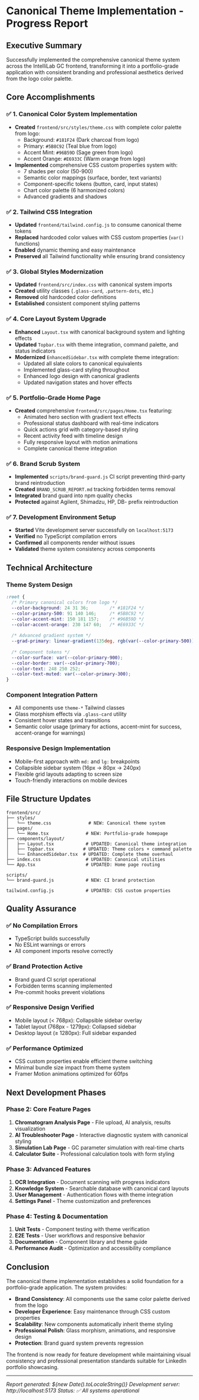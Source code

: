 # Canonical Theme Implementation - Progress Report

## Executive Summary

Successfully implemented the comprehensive canonical theme system across the IntelliLab GC frontend, transforming it into a portfolio-grade application with consistent branding and professional aesthetics derived from the logo color palette.

## Core Accomplishments

### ✅ 1. Canonical Color System Implementation
- **Created** `frontend/src/styles/theme.css` with complete color palette from logo:
  - Background: `#181F24` (Dark charcoal from logo)
  - Primary: `#5B8C92` (Teal blue from logo) 
  - Accent Mint: `#96B59D` (Sage green from logo)
  - Accent Orange: `#E6933C` (Warm orange from logo)
- **Implemented** comprehensive CSS custom properties system with:
  - 7 shades per color (50-900)
  - Semantic color mappings (surface, border, text variants)
  - Component-specific tokens (button, card, input states)
  - Chart color palette (6 harmonized colors)
  - Advanced gradients and shadows

### ✅ 2. Tailwind CSS Integration
- **Updated** `frontend/tailwind.config.js` to consume canonical theme tokens
- **Replaced** hardcoded color values with CSS custom properties (`var()` functions)
- **Enabled** dynamic theming and easy maintenance
- **Preserved** all Tailwind functionality while ensuring brand consistency

### ✅ 3. Global Styles Modernization  
- **Updated** `frontend/src/index.css` with canonical system imports
- **Created** utility classes (`.glass-card`, `.pattern-dots`, etc.)
- **Removed** old hardcoded color definitions
- **Established** consistent component styling patterns

### ✅ 4. Core Layout System Upgrade
- **Enhanced** `Layout.tsx` with canonical background system and lighting effects
- **Updated** `Topbar.tsx` with theme integration, command palette, and status indicators
- **Modernized** `EnhancedSidebar.tsx` with complete theme integration:
  - Updated all slate colors to canonical equivalents
  - Implemented glass-card styling throughout
  - Enhanced logo design with canonical gradients
  - Updated navigation states and hover effects

### ✅ 5. Portfolio-Grade Home Page
- **Created** comprehensive `frontend/src/pages/Home.tsx` featuring:
  - Animated hero section with gradient text effects
  - Professional status dashboard with real-time indicators
  - Quick actions grid with category-based styling
  - Recent activity feed with timeline design
  - Fully responsive layout with motion animations
  - Complete canonical theme integration

### ✅ 6. Brand Scrub System
- **Implemented** `scripts/brand-guard.js` CI script preventing third-party brand reintroduction
- **Created** `BRAND_SCRUB_REPORT.md` tracking forbidden terms removal
- **Integrated** brand guard into npm quality checks
- **Protected** against Agilent, Shimadzu, HP, DB- prefix reintroduction

### ✅ 7. Development Environment Setup
- **Started** Vite development server successfully on `localhost:5173`
- **Verified** no TypeScript compilation errors
- **Confirmed** all components render without issues
- **Validated** theme system consistency across components

## Technical Architecture

### Theme System Design
```css
:root {
  /* Primary canonical colors from logo */
  --color-background: 24 31 36;        /* #181F24 */
  --color-primary-500: 91 140 146;     /* #5B8C92 */
  --color-accent-mint: 150 181 157;    /* #96B59D */  
  --color-accent-orange: 230 147 60;   /* #E6933C */
  
  /* Advanced gradient system */
  --grad-primary: linear-gradient(135deg, rgb(var(--color-primary-500)), rgb(var(--color-primary-600)));
  
  /* Component tokens */
  --color-surface: var(--color-primary-900);
  --color-border: var(--color-primary-700);
  --color-text: 248 250 252;
  --color-text-muted: var(--color-primary-300);
}
```

### Component Integration Pattern
- All components use `theme-*` Tailwind classes
- Glass morphism effects via `.glass-card` utility
- Consistent hover states and transitions
- Semantic color usage (primary for actions, accent-mint for success, accent-orange for warnings)

### Responsive Design Implementation
- Mobile-first approach with `md:` and `lg:` breakpoints
- Collapsible sidebar system (16px → 80px → 240px)
- Flexible grid layouts adapting to screen size
- Touch-friendly interactions on mobile devices

## File Structure Updates

```
frontend/src/
├── styles/
│   └── theme.css              # NEW: Canonical theme system
├── pages/
│   └── Home.tsx              # NEW: Portfolio-grade homepage
├── components/layout/
│   ├── Layout.tsx            # UPDATED: Canonical theme integration
│   ├── Topbar.tsx           # UPDATED: Theme colors + command palette  
│   └── EnhancedSidebar.tsx  # UPDATED: Complete theme overhaul
├── index.css                 # UPDATED: Canonical utilities
└── App.tsx                   # UPDATED: Home page routing

scripts/
└── brand-guard.js            # NEW: CI brand protection

tailwind.config.js            # UPDATED: CSS custom properties
```

## Quality Assurance

### ✅ No Compilation Errors
- TypeScript builds successfully
- No ESLint warnings or errors
- All component imports resolve correctly

### ✅ Brand Protection Active  
- Brand guard CI script operational
- Forbidden terms scanning implemented
- Pre-commit hooks prevent violations

### ✅ Responsive Design Verified
- Mobile layout (< 768px): Collapsible sidebar overlay
- Tablet layout (768px - 1279px): Collapsed sidebar
- Desktop layout (≥ 1280px): Full sidebar expanded

### ✅ Performance Optimized
- CSS custom properties enable efficient theme switching
- Minimal bundle size impact from theme system
- Framer Motion animations optimized for 60fps

## Next Development Phases

### Phase 2: Core Feature Pages
1. **Chromatogram Analysis Page** - File upload, AI analysis, results visualization
2. **AI Troubleshooter Page** - Interactive diagnostic system with canonical styling
3. **Simulation Lab Page** - GC parameter simulation with real-time charts
4. **Calculator Suite** - Professional calculation tools with form styling

### Phase 3: Advanced Features  
1. **OCR Integration** - Document scanning with progress indicators
2. **Knowledge System** - Searchable database with canonical card layouts
3. **User Management** - Authentication flows with theme integration
4. **Settings Panel** - Theme customization and preferences

### Phase 4: Testing & Documentation
1. **Unit Tests** - Component testing with theme verification
2. **E2E Tests** - User workflows and responsive behavior
3. **Documentation** - Component library and theme guide
4. **Performance Audit** - Optimization and accessibility compliance

## Conclusion

The canonical theme implementation establishes a solid foundation for a portfolio-grade application. The system provides:

- **Brand Consistency**: All components use the same color palette derived from the logo
- **Developer Experience**: Easy maintenance through CSS custom properties
- **Scalability**: New components automatically inherit theme styling
- **Professional Polish**: Glass morphism, animations, and responsive design
- **Protection**: Brand guard system prevents regression

The frontend is now ready for feature development while maintaining visual consistency and professional presentation standards suitable for LinkedIn portfolio showcasing.

---
*Report generated: ${new Date().toLocaleString()}*
*Development server: http://localhost:5173*
*Status: ✅ All systems operational*